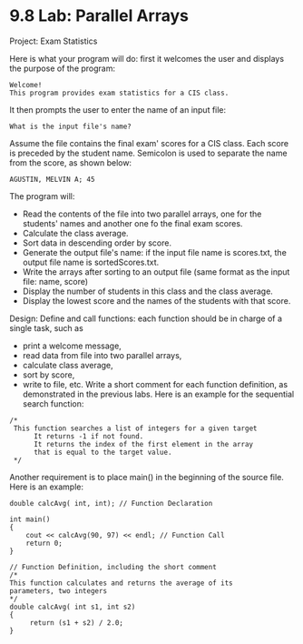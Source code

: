 # 9.8 Lab: Parallel Arrays
Project: Exam Statistics

Here is what your program will do: first it welcomes the user and displays the purpose of the program:

```
Welcome!
This program provides exam statistics for a CIS class.
```
It then prompts the user to enter the name of an input file:

```
What is the input file's name?
```
Assume the file contains the final exam' scores for a CIS class. Each score is preceded by the student name. Semicolon is used to separate the name from the score, as shown below:

```
AGUSTIN, MELVIN A; 45
```
The program will:
* Read the contents of the file into two parallel arrays, one for the students' names and another one fo the final exam scores.
* Calculate the class average.
* Sort data in descending order by score.
* Generate the output file's name: if the input file name is scores.txt, the output file name is sortedScores.txt.
* Write the arrays after sorting to an output file (same format as the input file: name, score)
* Display the number of students in this class and the class average.
* Display the lowest score and the names of the students with that score.

Design: Define and call functions: each function should be in charge of a single task, such as
* print a welcome message,
* read data from file into two parallel arrays,
* calculate class average,
* sort by score,
* write to file, etc.
Write a short comment for each function definition, as demonstrated in the previous labs. Here is an example for the sequential search function:

```
/*
 This function searches a list of integers for a given target
      It returns -1 if not found.
      It returns the index of the first element in the array
      that is equal to the target value.
 */
 ```
Another requirement is to place main() in the beginning of the source file. Here is an example:

```
double calcAvg( int, int); // Function Declaration

int main()
{
    cout << calcAvg(90, 97) << endl; // Function Call
    return 0;
}

// Function Definition, including the short comment
/*
This function calculates and returns the average of its
parameters, two integers
*/
double calcAvg( int s1, int s2)
{
     return (s1 + s2) / 2.0;
}
```